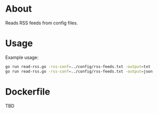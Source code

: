 # About
Reads RSS feeds from config files.

# Usage
Example usage:
```bash
go run read-rss.go -rss-conf=../config/rss-feeds.txt -output=txt
go run read-rss.go -rss-conf=../config/rss-feeds.txt -output=json
```

# Dockerfile
TBD